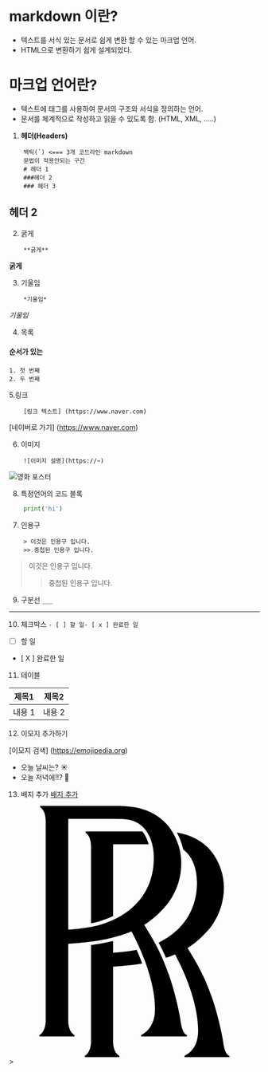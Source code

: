 # markdown 이란?
- 텍스트를 서식 있는 문서로 쉽게 변환 할 수 있는 마크업 언어.
- HTML으로 변환하기 쉽게 설계되었다.

# 마크업 언어란?
- 텍스트에 태그를 사용하여 문서의 구조와 서식을 정의하는 언어.
- 문서를 체계적으로 작성하고 읽을 수 있도록 함. (HTML, XML, .....)



1. **헤더(Headers)**
```
    백틱(`) <=== 3개 코드라인 markdown
    문법이 적용안되는 구간
    # 헤더 1
    ###헤더 2
    ### 헤더 3
```

## 헤더 2


2. 굵게

```
    **굵게**
```
**굵게**

3. 기울임

```
    *기울임*
```
*기울임*

4. 목록
#### 순서가 있는
```
1. 첫 번째
2. 두 번째
```


5.링크
``` 
    [링크 텍스트] (https://www.naver.com)
```
[네이버로 가기] (https://www.naver.com)


6. 이미지

```
    ![이미지 설명](https://~)
```
![영화 포스터](https://search.pstatic.net/sunny/?src=https%3A%2F%2Fimg.extmovie.com%2Ffiles%2Fattach%2Fimages%2F135%2F176%2F953%2F089%2Fdc6c85d2a9a60be4a644dbd5b971ead5.jpg&type=a340)



8. 특정언어의 코드 블록
``` python
    print('hi')
```

7. 인용구
```
    > 이것은 인용구 입니다.
    >> 중첩된 인용구 입니다.
```
> 이것은 인용구 입니다.
>> 중첩된 인용구 입니다.



9. 구분선
```___```
___

10. 체크박스
``` - [ ] 할 일- [ x ] 완료한 일 ```
- [ ] 할 일 
- [ X ] 완료한 일

11. 테이블

| 제목1 |  제목2 |
|-------| ------|
|내용 1| 내용 2|


12. 이모지 추가하기

[이모지 검색] (https://emojipedia.org)

- 오늘 날씨는? ☀️
- 오늘 저녁에!!? 🍻

13. 배지 추가
[배지 추가](https://simpleicons.org)

<svg role="img" viewBox="0 0 24 24" xmlns="http://www.w3.org/2000/svg"><title>Rolls-Royce</title><path d="M13.363 3.663H9.961v6.865c-.41.196-.857.368-1.341.511a7.94 7.94 0 0 1-.776.182V3.968s.06-1.041-.519-1.393v-.13h5.434c.244.297.463.697.604 1.218zm.958 9.391c2.465-1.182 3.652-3.262 3.674-5.646.015-1.622-.557-2.618-1.197-3.148a1.883 1.883 0 0 0-.117-.089 6.454 6.454 0 0 0-.612-1.618c.118.017.227.036.324.057 1.788.38 3.225 1.436 3.905 3.474.554 1.662.285 3.724-.904 5.377-.281.391-1.03 1.226-1.89 1.842-.156.112-.25.174-.414.277 1.077 1.726 1.608 2.717 2.295 4.6.6 1.644 1.055 3.83 1.117 4.344.15 1.223.515 1.32.599 1.345V24h-4.295v-.13c.132-.07 1.293-.546 1.299-2.367.006-1.337-.32-2.808-.914-4.46a22.925 22.925 0 0 0-1.277-2.829l-.014-.021a8.355 8.355 0 0 1-.872.321c-.223-.516-.45-.983-.707-1.459zm-4.36-.144v1.116c.325-.014 1.34-.096 2.254-.274.207.468.387.912.511 1.257l.017.048a26.3 26.3 0 0 1-1.23.166 33.2 33.2 0 0 1-1.552.131v7.21c0 .159.037 1.008.59 1.306V24H7.254v-.13c.538-.283.59-1.147.59-1.305v-9.27a18.96 18.96 0 0 0 2.118-.385zm.457-11.66l-.462-.007H5.662v10.575c.426-.019 2.013-.152 3.052-.46 3.465-1.025 5.12-3.447 5.146-6.293.015-1.655-.568-2.672-1.222-3.212-.407-.337-.946-.496-1.338-.554-.22-.044-.71-.05-.882-.05zM3.502 20.557V1.554S3.564.492 2.972.133V0h7.346c.613.001 1.415.063 1.907.17 1.824.387 3.291 1.464 3.985 3.544.565 1.696.291 3.8-.922 5.487-.287.4-1.05 1.25-1.93 1.88a6.998 6.998 0 0 1-.422.281c1.1 1.762 1.641 2.773 2.343 4.695.612 1.677 1.076 3.909 1.14 4.432.151 1.248.525 1.374.61 1.4v.132h-4.382l-.001-.133c.136-.072 1.32-.583 1.326-2.442.007-1.363-.326-2.865-.932-4.55a23.36 23.36 0 0 0-1.305-2.887l-.014-.022c-.582.265-1.812.624-2.61.775-.571.108-1.15.197-1.865.277-.623.07-1.227.111-1.584.134v7.384c0 .161.038 1.028.603 1.332v.132H2.9v-.132c.549-.29.603-1.17.603-1.332Z"/></svg>>